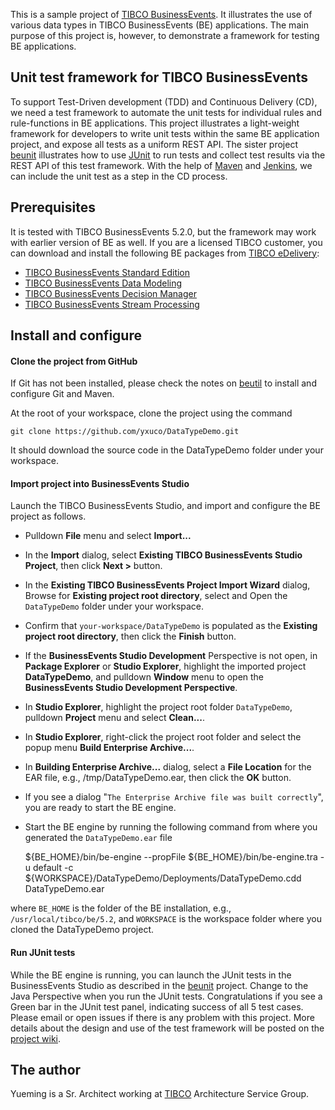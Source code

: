 This is a sample project of [TIBCO BusinessEvents](https://docs.tibco.com/products/tibco-businessevents-5-2-0).  It illustrates the use of various data types in TIBCO BusinessEvents (BE) applications.  The main purpose of this project is, however, to demonstrate a framework for testing BE applications.

## Unit test framework for TIBCO BusinessEvents

To support Test-Driven development (TDD) and Continuous Delivery (CD), we need a test framework to automate the unit tests for individual rules and rule-functions in BE applications.  This project illustrates a light-weight framework for developers to write unit tests within the same BE application project, and expose all tests as a uniform REST API.  The sister project [beunit](https://github.com/yxuco/beunit) illustrates how to use [JUnit](http://junit.org/) to run tests and collect test results via the REST API of this test framework.  With the help of [Maven](https://maven.apache.org/) and [Jenkins](https://jenkins-ci.org/), we can include the unit test as a step in the CD process.

## Prerequisites

It is tested with TIBCO BusinessEvents 5.2.0, but the framework may work with earlier version of BE as well.  If you are a licensed TIBCO customer, you can download and install the following BE packages from [TIBCO eDelivery](https://edelivery.tibco.com):
 - [TIBCO BusinessEvents Standard Edition](https://edelivery.tibco.com/storefront/eval/tibco-businessevents-standard-edition/prod10052.html)
 - [TIBCO BusinessEvents Data Modeling](https://edelivery.tibco.com/storefront/eval/tibco-businessevents-data-modeling/prod10354.html)
 - [TIBCO BusinessEvents Decision Manager](https://edelivery.tibco.com/storefront/eval/tibco-businessevents-decision-manager/prod10355.html)
 - [TIBCO BusinessEvents Stream Processing](https://edelivery.tibco.com/storefront/eval/tibco-businessevents-event-stream-processing/prod10353.html)
 
## Install and configure

#### Clone the project from GitHub

If Git has not been installed, please check the notes on [beutil](https://github.com/yxuco/beunit) to install and configure Git and Maven.

At the root of your workspace, clone the project using the command

    git clone https://github.com/yxuco/DataTypeDemo.git

It should download the source code in the DataTypeDemo folder under your workspace.  

#### Import project into BusinessEvents Studio

Launch the TIBCO BusinessEvents Studio, and import and configure the BE project as follows.

 - Pulldown **File** menu and select **Import...**
 - In the **Import** dialog, select **Existing TIBCO BusinessEvents Studio Project**, then click **Next >** button.
 - In the **Existing TIBCO BusinessEvents Project Import Wizard** dialog, Browse for **Existing project root directory**, select and Open the `DataTypeDemo` folder under your workspace.
 - Confirm that `your-workspace/DataTypeDemo` is populated as the **Existing project root directory**, then click the **Finish** button.
 - If the **BusinessEvents Studio Development** Perspective is not open, in **Package Explorer** or **Studio Explorer**, highlight the imported project **DataTypeDemo**, and pulldown **Window** menu to open the **BusinessEvents Studio Development Perspective**.
 - In **Studio Explorer**, highlight the project root folder `DataTypeDemo`, pulldown **Project** menu and select **Clean...**.
 - In **Studio Explorer**, right-click the project root folder and select the popup menu **Build Enterprise Archive...**.
 - In **Building Enterprise Archive...** dialog, select a **File Location** for the EAR file, e.g., /tmp/DataTypeDemo.ear, then click the **OK** button.
 - If you see a dialog "`The Enterprise Archive file was built correctly`", you are ready to start the BE engine.
 - Start the BE engine by running the following command from where you generated the `DataTypeDemo.ear` file
 
     ${BE_HOME}/bin/be-engine --propFile ${BE_HOME}/bin/be-engine.tra -u default -c ${WORKSPACE}/DataTypeDemo/Deployments/DataTypeDemo.cdd DataTypeDemo.ear
     
where `BE_HOME` is the folder of the BE installation, e.g., `/usr/local/tibco/be/5.2`, and `WORKSPACE` is the workspace folder where you cloned the DataTypeDemo project.

#### Run JUnit tests

While the BE engine is running, you can launch the JUnit tests in the BusinessEvents Studio as described in the [beunit](https://github.com/yxuco/beunit) project.  Change to the Java Perspective when you run the JUnit tests.  Congratulations if you see a Green bar in the JUnit test panel, indicating success of all 5 test cases.  Please email or open issues if there is any problem with this project.  More details about the design and use of the test framework will be posted on the [project wiki](https://github.com/yxuco/DataTypeDemo/wiki).
 
## The author

Yueming is a Sr. Architect working at [TIBCO](http://www.tibco.com/) Architecture Service Group.